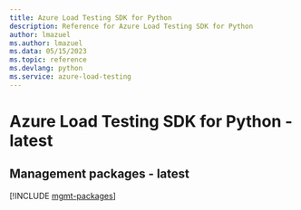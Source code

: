 ```yaml
---
title: Azure Load Testing SDK for Python
description: Reference for Azure Load Testing SDK for Python
author: lmazuel
ms.author: lmazuel
ms.data: 05/15/2023
ms.topic: reference
ms.devlang: python
ms.service: azure-load-testing
---
```

# Azure Load Testing SDK for Python - latest

## Management packages - latest
[!INCLUDE [mgmt-packages](load-testing-mgmt-index.md)]